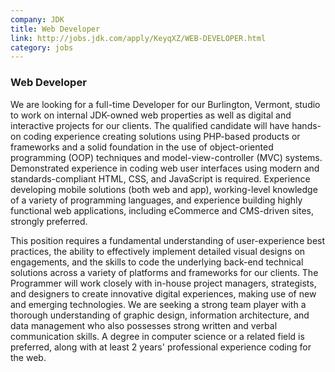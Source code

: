 ```yaml
---
company: JDK
title: Web Developer
link: http://jobs.jdk.com/apply/KeyqXZ/WEB-DEVELOPER.html
category: jobs
---
```


### Web Developer

We are looking for a full-time Developer for our Burlington, Vermont, studio to work on internal JDK-owned web properties as well as digital and interactive projects for our clients. The qualified candidate will have hands-on coding experience creating solutions using PHP-based products or frameworks and a solid foundation in the use of object-oriented programming (OOP) techniques and model-view-controller (MVC) systems. Demonstrated experience in coding web user interfaces using modern and standards-compliant HTML, CSS, and JavaScript is required. Experience developing mobile solutions (both web and app), working-level knowledge of a variety of programming languages, and experience building highly functional web applications, including eCommerce and CMS-driven sites, strongly preferred.

This position requires a fundamental understanding of user-experience best practices, the ability to effectively implement detailed visual designs on engagements, and the skills to code the underlying back-end technical solutions across a variety of platforms and frameworks for our clients. The Programmer will work closely with in-house project managers, strategists, and designers to create innovative digital experiences, making use of new and emerging technologies. We are seeking a strong team player with a thorough understanding of graphic design, information architecture, and data management who also possesses strong written and verbal communication skills. A degree in computer science or a related field is preferred, along with at least 2 years' professional experience coding for the web.
